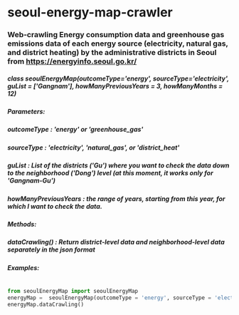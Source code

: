 # seoul-energy-map-crawler


### Web-crawling Energy consumption data and greenhouse gas emissions data of each energy source (electricity, natural gas, and district heating) by the administrative districts in Seoul from https://energyinfo.seoul.go.kr/


##### *class* seoulEnergyMap(outcomeType='energy', sourceType='electricity', guList = ['Gangnam'], howManyPreviousYears = 3, howManyMonths = 12)

##### **Parameters**:

##### outcomeType : 'energy' or 'greenhouse_gas'

##### sourceType : 'electricity', 'natural_gas', or 'district_heat'

##### guList : List of the districts ('Gu') where you want to check the data down to the neighborhood ('Dong') level  (at this moment, it works only for 'Gangnam-Gu')

##### howManyPreviousYears : the range of years, starting from this year, for which I want to check the data.

##### **Methods**: 

##### dataCrawling() : Return district-level data and neighborhood-level data separately in the json format

##### **Examples**:

```python

from seoulEnergyMap import seoulEnergyMap
energyMap =  seoulEnergyMap(outcomeType = 'energy', sourceType = 'electricity', guList = ['Gangnam'] , howManyPreviousYears = 3, howManyMonths = 12)
energyMap.dataCrawling()

```

